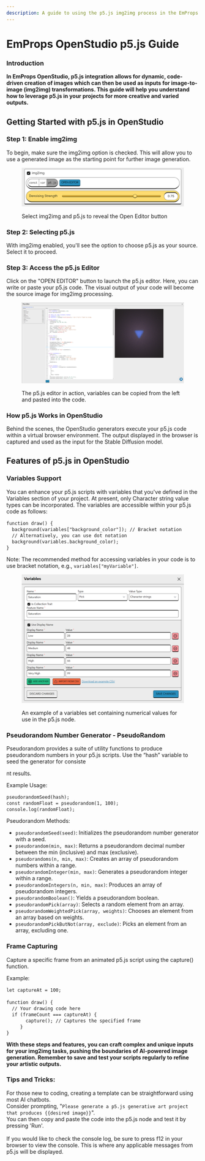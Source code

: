 ```yaml
---
description: A guide to using the p5.js img2img process in the EmProps OpenStudio
---
```


# EmProps OpenStudio p5.js Guide

### Introduction <a href="#h_a503df4adb" id="h_a503df4adb"></a>

**In EmProps OpenStudio, p5.js integration allows for dynamic, code-driven creation of images which can then be used as inputs for image-to-image (img2img) transformations. This guide will help you understand how to leverage p5.js in your projects for more creative and varied outputs.**

## Getting Started with p5.js in OpenStudio <a href="#h_893364f22d" id="h_893364f22d"></a>

### Step 1: Enable img2img <a href="#h_a503df4adb" id="h_a503df4adb"></a>

To begin, make sure the img2img option is checked. This will allow you to use a generated image as the starting point for further image generation.

<figure><img src="../.gitbook/assets/image (3).png" alt=""><figcaption><p>Select img2img and p5.js to reveal the Open Editor button</p></figcaption></figure>

### Step 2: Selecting p5.js <a href="#h_a503df4adb" id="h_a503df4adb"></a>

With img2img enabled, you'll see the option to choose p5.js as your source. Select it to proceed.

### Step 3: Access the p5.js Editor <a href="#h_a503df4adb" id="h_a503df4adb"></a>

Click on the "OPEN EDITOR" button to launch the p5.js editor. Here, you can write or paste your p5.js code. The visual output of your code will become the source image for img2img processing.

<figure><img src="../.gitbook/assets/image (4).png" alt=""><figcaption><p>The p5.js editor in action, variables can be copied from the left and pasted into the code.</p></figcaption></figure>

### How p5.js Works in OpenStudio <a href="#h_a503df4adb" id="h_a503df4adb"></a>

Behind the scenes, the OpenStudio generators execute your p5.js code within a virtual browser environment. The output displayed in the browser is captured and used as the input for the Stable Diffusion model.

## Features of p5.js in OpenStudio <a href="#h_4486e53658" id="h_4486e53658"></a>

### Variables Support <a href="#h_a503df4adb" id="h_a503df4adb"></a>

You can enhance your p5.js scripts with variables that you've defined in the Variables section of your project. At present, only Character string value types can be incorporated. The variables are accessible within your p5.js code as follows:

```
function draw() {
  background(variables["background_color"]); // Bracket notation
  // Alternatively, you can use dot notation
  background(variables.background_color);
}
```

Note: The recommended method for accessing variables in your code is to use bracket notation, e.g., `variables["myVariable"]`.

<figure><img src="../.gitbook/assets/image (6).png" alt=""><figcaption><p>An example of a variables set containing numerical values for use in the p5.js node.</p></figcaption></figure>

### Pseudorandom Number Generator - PseudoRandom <a href="#h_46d9f61496" id="h_46d9f61496"></a>

Pseudorandom provides a suite of utility functions to produce pseudorandom numbers in your p5.js scripts. Use the “hash” variable to seed the generator for consiste



nt results.

Example Usage:

```
pseudorandomSeed(hash);
const randomFloat = pseudorandom(1, 100);
console.log(randomFloat);
```

Pseudorandom Methods:

* `pseudorandomSeed(seed)`: Initializes the pseudorandom number generator with a seed.
* `pseudorandom(min, max)`: Returns a pseudorandom decimal number between the min (inclusive) and max (exclusive).
* `pseudorandoms(n, min, max)`: Creates an array of pseudorandom numbers within a range.
* `pseudorandomInteger(min, max)`: Generates a pseudorandom integer within a range.
* `pseudorandomIntegers(n, min, max)`: Produces an array of pseudorandom integers.
* `pseudorandomBoolean()`: Yields a pseudorandom boolean.
* `pseudorandomPick(array)`: Selects a random element from an array.
* `pseudorandomWeightedPick(array, weights)`: Chooses an element from an array based on weights.
* `pseudorandomPickButNot(array, exclude)`: Picks an element from an array, excluding one.

### Frame Capturing <a href="#h_c0e446ca02" id="h_c0e446ca02"></a>

Capture a specific frame from an animated p5.js script using the capture() function.

Example:

```
let captureAt = 100;

function draw() { 
  // Your drawing code here 
  if (frameCount === captureAt) { 
       capture(); // Captures the specified frame 
     } 
}
```

**With these steps and features, you can craft complex and unique inputs for your img2img tasks, pushing the boundaries of AI-powered image generation. Remember to save and test your scripts regularly to refine your artistic outputs.**

### Tips and Tricks: <a href="#h_c0e446ca02" id="h_c0e446ca02"></a>

For those new to coding, creating a template can be straightforward using most AI chatbots. \
Consider prompting, "`Please generate a p5.js generative art project that produces {{desired image}}`".\
You can then copy and paste the code into the p5.js node and test it by pressing 'Run'.\
\
If you would like to check the console log, be sure to press f12 in your browser to view the console. This is where any applicable messages from p5.js will be displayed.
